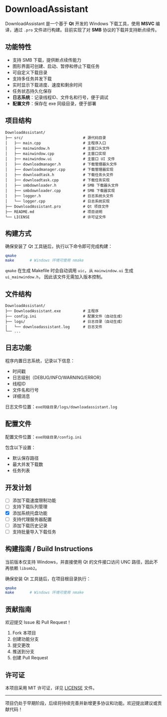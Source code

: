 # DownloadAssistant

DownloadAssistant 是一个基于 **Qt** 开发的 Windows 下载工具，使用 **MSVC** 编译，通过 `.pro` 文件进行构建。目前实现了对 **SMB** 协议的下载并支持断点续传。

## 功能特性

- 支持 SMB 下载，提供断点续传能力
- 图形界面可创建、启动、暂停和停止下载任务
- 可自定义下载目录
- 支持多任务并发下载
- 实时显示下载进度、速度和剩余时间
- 任务状态持久化保存
- **日志系统**：记录线程ID、文件名和行号，便于调试
- **配置文件**：保存在 exe 同级目录，便于部署


## 项目结构

```
DownloadAssistant/
├── src/                           # 源代码目录
│   ├── main.cpp                   # 主程序入口
│   ├── mainwindow.h               # 主窗口头文件
│   ├── mainwindow.cpp             # 主窗口实现
│   ├── mainwindow.ui              # 主窗口 UI 文件
│   ├── downloadmanager.h          # 下载管理器头文件
│   ├── downloadmanager.cpp        # 下载管理器实现
│   ├── downloadtask.h             # 下载任务头文件
│   ├── downloadtask.cpp           # 下载任务实现
│   ├── smbdownloader.h            # SMB 下载器头文件
│   ├── smbdownloader.cpp          # SMB 下载器实现
│   ├── logger.h                   # 日志系统头文件
│   └── logger.cpp                 # 日志系统实现
├── DownloadAssistant.pro          # Qt 项目文件
├── README.md                      # 项目说明
└── LICENSE                        # 许可证文件
```

## 构建方式

确保安装了 Qt 工具链后，执行以下命令即可完成构建：

```bash
qmake
make       # Windows 环境可使用 nmake
```

`qmake` 在生成 Makefile 时会自动调用 `uic`，从 `mainwindow.ui` 生成 `ui_mainwindow.h`，
因此该文件无需加入版本控制。

## 文件结构

```
DownloadAssistant/
├── DownloadAssistant.exe          # 主程序
├── config.ini                     # 配置文件（自动生成）
├── logs/                          # 日志目录（自动生成）
│   └── downloadassistant.log      # 日志文件
└── ...
```

## 日志功能

程序内置日志系统，记录以下信息：
- 时间戳
- 日志级别（DEBUG/INFO/WARNING/ERROR）
- 线程ID
- 文件名和行号
- 详细消息

日志文件位置：`exe同级目录/logs/downloadassistant.log`

## 配置文件

配置文件位置：`exe同级目录/config.ini`

包含以下设置：
- 默认保存路径
- 最大并发下载数
- 任务列表

## 开发计划

- [ ] 添加下载速度限制功能
- [ ] 支持下载队列管理
- [x] 添加系统托盘功能
- [ ] 支持代理服务器配置
- [ ] 添加下载历史记录
- [ ] 支持批量导入下载任务

## 构建指南 / Build Instructions

当前版本仅支持 Windows，并直接使用 Qt 的文件接口访问 UNC 路径，因此不再依赖 `libsmb2`。

确保安装 Qt 工具链后，在项目根目录执行：

```bash
qmake
make       # Windows 环境可使用 nmake
```


## 贡献指南

欢迎提交 Issue 和 Pull Request！

1. Fork 本项目
2. 创建功能分支
3. 提交更改
4. 推送到分支
5. 创建 Pull Request

## 许可证

本项目采用 MIT 许可证，详见 [LICENSE](LICENSE) 文件。

---

项目仍处于早期阶段，后续将持续完善并新增更多协议和功能。欢迎提出建议或贡献代码！
